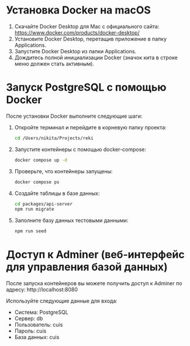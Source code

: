# Установка Docker на macOS

1. Скачайте Docker Desktop для Mac с официального сайта: https://www.docker.com/products/docker-desktop/
2. Установите Docker Desktop, перетащив приложение в папку Applications.
3. Запустите Docker Desktop из папки Applications.
4. Дождитесь полной инициализации Docker (значок кита в строке меню должен стать активным).

# Запуск PostgreSQL с помощью Docker

После установки Docker выполните следующие шаги:

1. Откройте терминал и перейдите в корневую папку проекта:
   ```bash
   cd /Users/nikita/Projects/reki
   ```

2. Запустите контейнеры с помощью docker-compose:
   ```bash
   docker compose up -d
   ```

3. Проверьте, что контейнеры запущены:
   ```bash
   docker compose ps
   ```

4. Создайте таблицы в базе данных:
   ```bash
   cd packages/api-server
   npm run migrate
   ```

5. Заполните базу данных тестовыми данными:
   ```bash
   npm run seed
   ```

# Доступ к Adminer (веб-интерфейс для управления базой данных)

После запуска контейнеров вы можете получить доступ к Adminer по адресу:
http://localhost:8080

Используйте следующие данные для входа:
- Система: PostgreSQL
- Сервер: db
- Пользователь: cuis
- Пароль: cuis
- База данных: cuis
